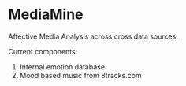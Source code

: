 MediaMine
=========

Affective Media Analysis across cross data sources.

Current components:
1) Internal emotion database
2) Mood based music from 8tracks.com
